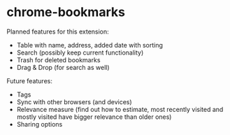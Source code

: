 # chrome-bookmarks
Planned features for this extension:
* Table with name, address, added date with sorting
* Search (possibly keep current functionality)
* Trash for deleted bookmarks
* Drag & Drop (for search as well)

Future features:
* Tags
* Sync with other browsers (and devices)
* Relevance measure (find out how to estimate, most recently visited and mostly visited have bigger relevance than older ones)
* Sharing options
